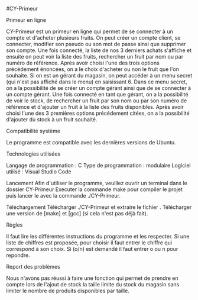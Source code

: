 #CY-Primeur


Primeur en ligne

CY-Primeur est un primeur en ligne qui permet de se connecter à un compte et d'acheter plusieurs fruits.
On peut créer un compte client, se connecter, modifier son pseudo ou son mot de passe ainsi que supprimer son compte.
Une fois connecté, la liste de nos 3 derniers achats s'affiche et ensuite on peut voir la liste des fruits, rechercher un fruit par nom ou par numéro de référence.
Après avoir choisi l'une des trois options précédement énoncées, on a le choix d'acheter ou non le fruit que l'on souhaite.
Si on est un gérant du magasin, on peut accéder à un menu secret (qui n'est pas affiché dans le menu) en saisissant 6. Dans ce menu secret, on a la possibilité de se créer un compte gérant ainsi que de se connecter à un compte gérant.
Une fois connecté en tant que gérant, on a la possibilité de voir le stock, de rechercher un fruit par son nom ou par son numéro de référence et d'ajouter un fruit à la liste des fruits disponibles. Après avoir choisi l'une des 3 premières options précédement citées, on a la possibilité d'ajouter du stock à un fruit souhaité.

Compatibilité système

Le programme est compatible avec les dernières versions de Ubuntu.

Technologies utilisées

Langage de programmation : C
Type de programmation : modulaire
Logiciel utilisé : Visual Studio Code
  
Lancement
Afin d'utiliser le programme, veuillez ouvrir un terminal dans le dossier CY-Primeur 
Executer la commande make pour compiler le projet puis lancer le avec la commande ./CY-Primeur.

Téléchargement
Télécharger ./CY-Primeur et extraire le fichier .
Télécharger une version de [make] et [gcc]  (si cela n'est pas déjà fait).
  
Règles

Il faut lire les différentes instructions du programme et les respecter.
Si une liste de chiffres est proposée, pour choisir il faut entrer le chiffre qui correspond à son choix.
Si (o/n) est demandé il faut entrer o ou n pour repondre.


Report des problèmes

Nous n'avons pas réussi à faire une fonction qui permet de prendre en compte lors de l'ajout de stock la taille limite du stock du magasin sans limiter le nombre de produits disponibles par taille.
 
